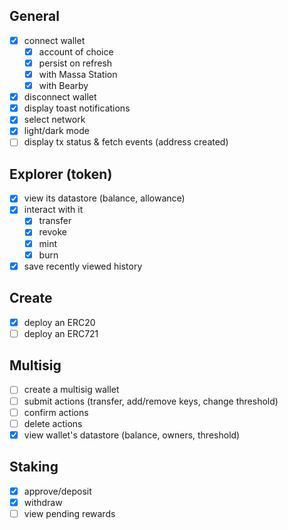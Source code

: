 ## General 
- [x] connect wallet 
  - [x] account of choice
  - [x] persist on refresh 
  - [x] with Massa Station
  - [x] with Bearby
- [x] disconnect wallet 
- [x] display toast notifications
- [x] select network
- [x] light/dark mode
- [ ] display tx status & fetch events (address created)
  
## Explorer (token)
- [x] view its datastore (balance, allowance)
- [x] interact with it
  - [x] transfer
  - [x] revoke
  - [x] mint
  - [x] burn
- [x] save recently viewed history

## Create
- [x] deploy an ERC20
- [ ] deploy an ERC721

## Multisig
- [ ] create a multisig wallet
- [ ] submit actions (transfer, add/remove keys, change threshold)
- [ ] confirm actions
- [ ] delete actions
- [x] view wallet's datastore (balance, owners, threshold)

## Staking
- [x] approve/deposit
- [x] withdraw
- [ ] view pending rewards

